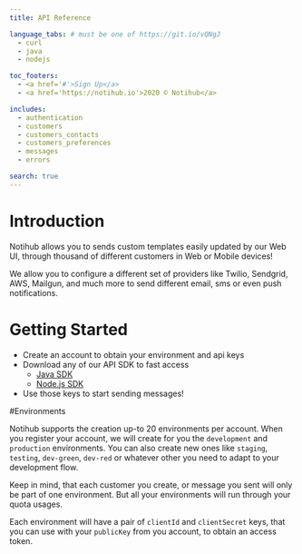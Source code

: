 ```yaml
---
title: API Reference

language_tabs: # must be one of https://git.io/vQNgJ
  - curl
  - java
  - nodejs

toc_footers:
  - <a href='#'>Sign Up</a>
  - <a href='https://notihub.io'>2020 © Notihub</a>

includes:
  - authentication
  - customers
  - customers_contacts
  - customers_preferences
  - messages
  - errors

search: true
---
```


# Introduction

Notihub allows you to sends custom templates easily updated by our Web UI, through thousand of different customers in Web or Mobile devices!

We allow you to configure a different set of providers like Twilio, Sendgrid, AWS, Mailgun, and much more to send different email, sms or even push notifications.

# Getting Started

* Create an account to obtain your environment and api keys 
* Download any of our API SDK to fast access
    * <a href="https://github.com/gvillo/notihub-java-sdk" target="_blank">Java SDK</a>
    * <a href="https://github.com/gvillo/notihub-nodejs-sdk" target="_blank">Node.js SDK</a>
* Use those keys to start sending messages! 

#Environments

Notihub supports the creation up-to 20 environments per account. When you register your account, we will create for you the `development` and `production` environments. You can also create new ones like `staging`, `testing`, `dev-green`, `dev-red` or whatever other you need to adapt to your development flow. 

Keep in mind, that each customer you create, or message you sent will only be part of one environment. But all your environments will run through your quota usages. 

Each environment will have a pair of `clientId` and `clientSecret` keys, that you can use with your `publicKey` from you account, to obtain an access token.

